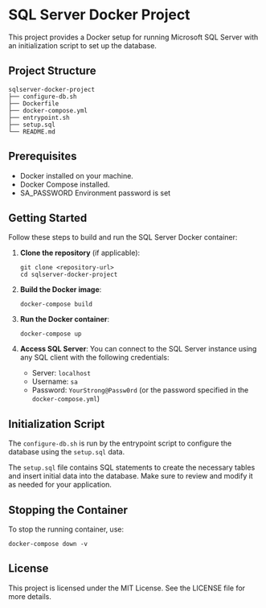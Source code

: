 # SQL Server Docker Project

This project provides a Docker setup for running Microsoft SQL Server with an initialization script to set up the database.

## Project Structure

```
sqlserver-docker-project
├── configure-db.sh
├── Dockerfile
├── docker-compose.yml
├── entrypoint.sh
├── setup.sql
└── README.md

```

## Prerequisites

- Docker installed on your machine.
- Docker Compose installed.
- SA_PASSWORD Environment password is set

## Getting Started

Follow these steps to build and run the SQL Server Docker container:

1. **Clone the repository** (if applicable):
   ```
   git clone <repository-url>
   cd sqlserver-docker-project
   ```

2. **Build the Docker image**:
   ```
   docker-compose build
   ```

3. **Run the Docker container**:
   ```
   docker-compose up
   ```

4. **Access SQL Server**:
   You can connect to the SQL Server instance using any SQL client with the following credentials:
   - Server: `localhost`
   - Username: `sa`
   - Password: `YourStrong@Passw0rd` (or the password specified in the `docker-compose.yml`)

## Initialization Script
The `configure-db.sh` is run by the entrypoint script
to configure the database using the `setup.sql` data.

The `setup.sql` file contains SQL statements to create the necessary tables and insert initial data into the database. Make sure to review and modify it as needed for your application.

## Stopping the Container

To stop the running container, use:
```
docker-compose down -v
```

## License

This project is licensed under the MIT License. See the LICENSE file for more details.
